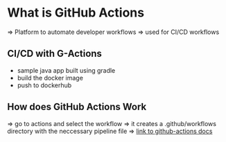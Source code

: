# What is GitHub Actions 

=> Platform to automate developer workflows 
=> used for CI/CD workflows 

## CI/CD with G-Actions 

- sample java app built using gradle 
- build the docker image 
- push to dockerhub 

## How does GitHub Actions Work 

=> go to actions and select the workflow 
=> it creates a .github/workflows directory with the neccessary pipeline file 
=> [link to github-actions docs](https://docs.github.com/en/actions/using-workflows/workflow-syntax-for-github-actions#onpushpull_requestpull_request_targetpathspaths-ignore)

